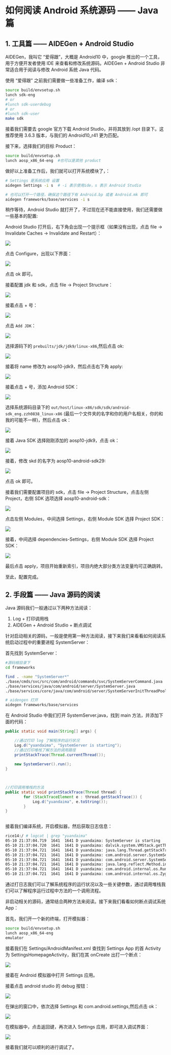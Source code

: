 # 如何阅读 Android 系统源码 —— Java 篇

## 1. 工具篇 —— AIDEGen + Android Studio 

AIDEGen，我叫它 “爱得跟”，大概是 Android10 中，google 推出的一个工具，用于方便开发者使用 IDE 来查看和修改系统源码。AIDEGen + Android Studio 非常适合用于阅读与修改 Android 系统 Java 代码。

使用 “爱得跟” 之前我们需要做一些准备工作，编译 sdk：

```bash
source build/envsetup.sh
lunch sdk-eng
# or
#lunch sdk-userdebug
# or
#lunch sdk-user
make sdk
```

接着我们需要去 google 官方下载 Android Studio，并将其放到 /opt 目录下。这推荐使用 3.6.3 版本，与我们的 Android10_r41 更为匹配。

接下来，选择我们的目标 Product：

```bash
source build/envsetup.sh
lunch aosp_x86_64-eng  #也可以是其他 product
```

做好以上准备工作后，我们就可以打开系统模块了，：

```bash
# Settings 是系统应用 设置
aidegen Settings -i s  # -i 表示使用ide，s 表示 Android Studio

# 也可以打开一个路径，确保这个路径下有 Android.bp 或者 Android.mk 即可
aidegen frameworks/base/services -i s
```

稍作等待，Android Studio 就打开了，不过现在还不能直接使用，我们还需要做一些基本的配置:


Android Studio 打开后，右下角会出现一个提示框（如果没有出现，点击 file -> Invalidate Caches -> Invalidate and Restart）：

![](https://gitee.com/stingerzou/pic-bed/raw/master/img/20230330232504.png)

点击 Configure，出现以下界面：

![](https://gitee.com/stingerzou/pic-bed/raw/master/img/20230330232744.png)

点击 ok 即可。

接着配置 jdk 和 sdk，点击 file -> Project Structure：

![](https://gitee.com/stingerzou/pic-bed/raw/master/img/20230330233341.png)

接着点击 + 号：

![](https://gitee.com/stingerzou/pic-bed/raw/master/img/20230330233429.png)

点击 `Add JDK`：

![](https://gitee.com/stingerzou/pic-bed/raw/master/img/20230330233429.png)

选择源码下的 `prebuilts/jdk/jdk9/linux-x86`,然后点击 ok:

![](https://gitee.com/stingerzou/pic-bed/raw/master/img/20230330233925.png)

接着将 name 修改为 aosp10-jdk9，然后点击右下角 apply:

![](https://gitee.com/stingerzou/pic-bed/raw/master/img/20230330234053.png)

接着点击 + 号，添加 Android SDK：

![](https://gitee.com/stingerzou/pic-bed/raw/master/img/20230330234337.png)

选择系统源码目录下的 `out/host/linux-x86/sdk/sdk/android-sdk_eng.zzh0838_linux-x86` (最后一个文件夹的名字和你的用户名相关，你的和我的可能不一样)，然后点击 ok：

![](https://gitee.com/stingerzou/pic-bed/raw/master/img/20230330235615.png)

接着 Java SDK 选择刚刚添加的 aosp10-jdk9，点击 ok：

![](https://gitee.com/stingerzou/pic-bed/raw/master/img/20230330235743.png)

接着，修改 skd 的名字为 aosp10-android-sdk29:

![](https://gitee.com/stingerzou/pic-bed/raw/master/img/20230330235943.png)

点击 ok 即可。


接着我们需要配置项目的 sdk，点击 file -> Project Structure，点击左侧 Project，右侧 SDK 选项选择 aosp10-android-sdk：

![](https://gitee.com/stingerzou/pic-bed/raw/master/img/20230331000336.png)

点击左侧 Modules，中间选择 Settings，右侧 Module SDK 选择 Project SDK：

![](https://gitee.com/stingerzou/pic-bed/raw/master/img/20230331000444.png)

接着，中间选择 dependencies-Settings，右侧 Module SDK 选择 Project SDK：

![](https://gitee.com/stingerzou/pic-bed/raw/master/img/20230331000540.png)

最后点击 apply，项目开始重新索引，项目内绝大部分类方法变量均可正确跳转。

至此，配置完成。


## 2. 手段篇 —— Java 源码的阅读

Java 源码我们一般通过以下两种方法阅读：

1. Log + 打印调用栈
2. AIDEGen + Android Studio + 断点调试

针对启动相关的源码，一般是使用第一种方法阅读，接下来我们来看看如何阅读系统启动过程中的重要进程 SystemServer：

首先找到 SystemServer：

```bash
#源码根目录下
cd frameworks

find . -name "SystemServer*"
./base/cmds/svc/src/com/android/commands/svc/SystemServerCommand.java
./base/services/java/com/android/server/SystemServer.java
./base/services/core/java/com/android/server/SystemServerInitThreadPool.java

# aidengen 打开
aidegen frameworks/base/services
```

在 Android Studio 中我们打开 SystemServer.java，找到 main 方法，并添加下面的代码：


```java
public static void main(String[] args) {

    //通过打印 log 了解程序的运行状况
    Log.d("yuandaima", "SystemServer is starting");
    //通过打印堆栈了解方法的调用路径
    printStackTrace(Thread.currentThread());
        
    new SystemServer().run();
}

 

//打印调用堆栈的方法
public static void printStackTrace(Thread thread) {
        for (StackTraceElement e : thread.getStackTrace()) {
            Log.d("yuandaima", e.toString());
        }
}
  
```

接着我们编译系统，开启模拟器，然后获取日志信息：

```bash
rice14:/ # logcat | grep "yuandaima"
05-10 21:37:04.719  1641  1641 D yuandaima: SystemServer is starting
05-10 21:37:04.720  1641  1641 D yuandaima: dalvik.system.VMStack.getThreadStackTrace(Native Method)
05-10 21:37:04.721  1641  1641 D yuandaima: java.lang.Thread.getStackTrace(Thread.java:1720)
05-10 21:37:04.721  1641  1641 D yuandaima: com.android.server.SystemServer.printStackTrace(SystemServer.java:350)
05-10 21:37:04.721  1641  1641 D yuandaima: com.android.server.SystemServer.main(SystemServer.java:362)
05-10 21:37:04.721  1641  1641 D yuandaima: java.lang.reflect.Method.invoke(Native Method)
05-10 21:37:04.721  1641  1641 D yuandaima: com.android.internal.os.RuntimeInit$MethodAndArgsCaller.run(RuntimeInit.java:492)
05-10 21:37:04.721  1641  1641 D yuandaima: com.android.internal.os.ZygoteInit.main(ZygoteInit.java:908)
```

通过打日志我们可以了解系统程序的运行状况以及一些关键参数，通过调用堆栈我们可以了解程序运行过程中方法的一个调用流程。


非启动相关的源码，通常结合两种方法来阅读。接下来我们看看如何断点调试系统 App：

首先，我们开一个新的终端，打开模拟器：

```bash
source build/envsetup.sh
lunch aosp_x86_64-eng
emulator
```

接着我们在 Settings/AndroidManifest.xml 查找到 Settings App 的首 Activity 为 SettingsHomepageActivity，我们在其 onCreate 出打一个断点：

![](https://gitee.com/stingerzou/pic-bed/raw/master/img/20230331001249.png)


接着在 Android 模拟器中打开 Settings 应用。

接着点击 android studio 的 debug 按钮：

![](https://gitee.com/stingerzou/pic-bed/raw/master/img/20230331001845.png)

在弹出的窗口中，依次选择 Settings 和 com.android.settings,然后点击 ok：

![](https://gitee.com/stingerzou/pic-bed/raw/master/img/20230331002002.png)

在模拟器中，点击返回键，再次进入 Settings 应用，即可进入调试界面：

![](https://gitee.com/stingerzou/pic-bed/raw/master/img/20230331002134.png)

接着我们就可以顺利的进行调试了。




